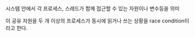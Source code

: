 시스템 안에서 각 프로세스, 스레드가 함께 접근할 수 있는 자원이나 변수등을 의미

이 공유 자원을 두 개 이상의 프로세스가 동시에 읽거나 쓰는 상황을 race condition이라고 한다.